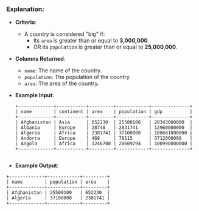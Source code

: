 
### Explanation:

- **Criteria**:
  - A country is considered "big" if:
    - Its `area` is greater than or equal to **3,000,000**.
    - OR its `population` is greater than or equal to **25,000,000**.

- **Columns Returned**:
  - `name`: The name of the country.
  - `population`: The population of the country.
  - `area`: The area of the country.

- **Example Input**:
  ```plaintext
  +-------------+-----------+---------+------------+--------------+
  | name        | continent | area    | population | gdp          |
  +-------------+-----------+---------+------------+--------------+
  | Afghanistan | Asia      | 652230  | 25500100   | 20343000000  |
  | Albania     | Europe    | 28748   | 2831741    | 12960000000  |
  | Algeria     | Africa    | 2381741 | 37100000   | 188681000000 |
  | Andorra     | Europe    | 468     | 78115      | 3712000000   |
  | Angola      | Africa    | 1246700 | 20609294   | 100990000000 |
  +-------------+-----------+---------+------------+--------------+


- **Example Output**:
```plaintext
+-------------+------------+---------+
| name        | population | area    |
+-------------+------------+---------+
| Afghanistan | 25500100   | 652230  |
| Algeria     | 37100000   | 2381741 |
+-------------+------------+---------+

